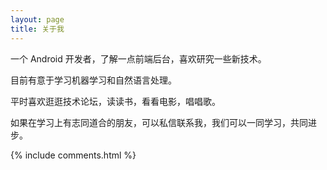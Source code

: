 ```yaml
---
layout: page
title: 关于我 
---
```


一个 Android 开发者，了解一点前端后台，喜欢研究一些新技术。

目前有意于学习机器学习和自然语言处理。
<p>
平时喜欢逛逛技术论坛，读读书，看看电影，唱唱歌。

如果在学习上有志同道合的朋友，可以私信联系我，我们可以一同学习，共同进步。

{% include comments.html %}



